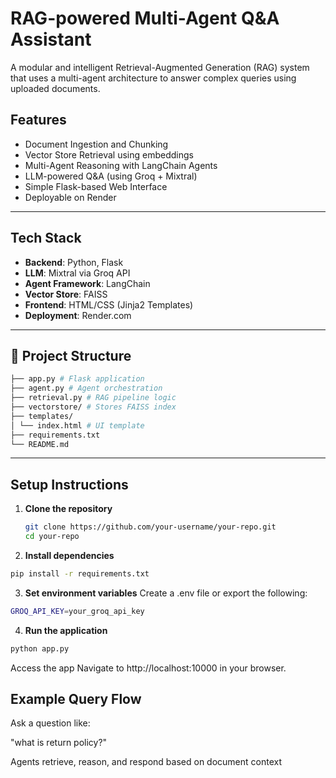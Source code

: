 # RAG-powered Multi-Agent Q&A Assistant

A modular and intelligent Retrieval-Augmented Generation (RAG) system that uses a multi-agent architecture to answer complex queries using uploaded documents.

##  Features

-  Document Ingestion and Chunking
-  Vector Store Retrieval using embeddings
-  Multi-Agent Reasoning with LangChain Agents
-  LLM-powered Q&A (using Groq + Mixtral)
-  Simple Flask-based Web Interface
-  Deployable on Render

---

##  Tech Stack

- **Backend**: Python, Flask
- **LLM**: Mixtral via Groq API
- **Agent Framework**: LangChain
- **Vector Store**: FAISS
- **Frontend**: HTML/CSS (Jinja2 Templates)
- **Deployment**: Render.com

---

## 📂 Project Structure
```bash
├── app.py # Flask application
├── agent.py # Agent orchestration
├── retrieval.py # RAG pipeline logic
├── vectorstore/ # Stores FAISS index
├── templates/
│ └── index.html # UI template
├── requirements.txt
└── README.md                                   
```

---

##  Setup Instructions

1. **Clone the repository**
   ```bash
   git clone https://github.com/your-username/your-repo.git
   cd your-repo
   ```

2. **Install dependencies**

```bash
pip install -r requirements.txt
```

3. **Set environment variables**
Create a .env file or export the following:
```bash
GROQ_API_KEY=your_groq_api_key
```

4. **Run the application**
```bash
python app.py
```

Access the app
Navigate to http://localhost:10000 in your browser.

## Example Query Flow

Ask a question like:

"what is return policy?"

Agents retrieve, reason, and respond based on document context








